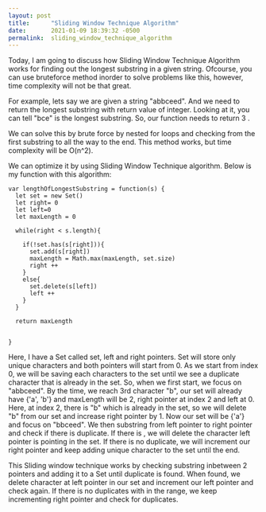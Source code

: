 ```yaml
---
layout: post
title:      "Sliding Window Technique Algorithm"
date:       2021-01-09 18:39:32 -0500
permalink:  sliding_window_technique_algorithm
---
```



Today, I am going to discuss how Sliding Window Technique Algorithm works for finding out the longest substring in a given string.  Ofcourse, you can use bruteforce method inorder to solve problems like this, however, time complexity will not be that great. 

For example, lets say we are given a string "abbceed". And we need to return the longest substring with return value of integer. Looking at it, you can tell "bce" is the longest substring. So, our function needs to return 3 . 

We can solve this by brute force by nested for loops and checking from the first substring to all the way to the end. This method works, but time complexity will be O(n^2).

We can optimize it by using Sliding Window Technique algorithm. Below is my function with this algorithm:
```
var lengthOfLongestSubstring = function(s) {
  let set = new Set()
  let right= 0
  let left=0
  let maxLength = 0 
 
  while(right < s.length){
    
    if(!set.has(s[right])){
      set.add(s[right])
      maxLength = Math.max(maxLength, set.size)
      right ++
    }
    else{
      set.delete(s[left])
      left ++ 
    }
  }

  return maxLength


}
```

Here,  I have a Set called set, left and right pointers. Set will store only unique characters and both pointers will start from 0. As we start from index 0, we will be saving each characters to the set until we see a duplicate character that is already in the set. So, when we first start, we focus on "abbceed". By the time, we reach 3rd character "b", our set will already have {'a', 'b'} and maxLength will be 2, right pointer at index 2 and left at 0. Here, at index 2, there is "b" which is already in the set, so we will delete "b" from our set and increase right pointer by 1. Now our set will be {'a'} and focus on "bbceed". We then substring from left pointer to right pointer and check if there is duplicate. If there is , we will delete the character left pointer is pointing in the set.  If there is no duplicate, we will increment our right pointer and keep adding unique character to the set until the end.

This Sliding window technique works by checking substring inbetween 2 pointers and adding it to a Set until duplicate is found. When found, we delete character at left pointer in our set and increment our left pointer and check again. If there is no duplicates with in the range, we keep incrementing right pointer and check for duplicates.


